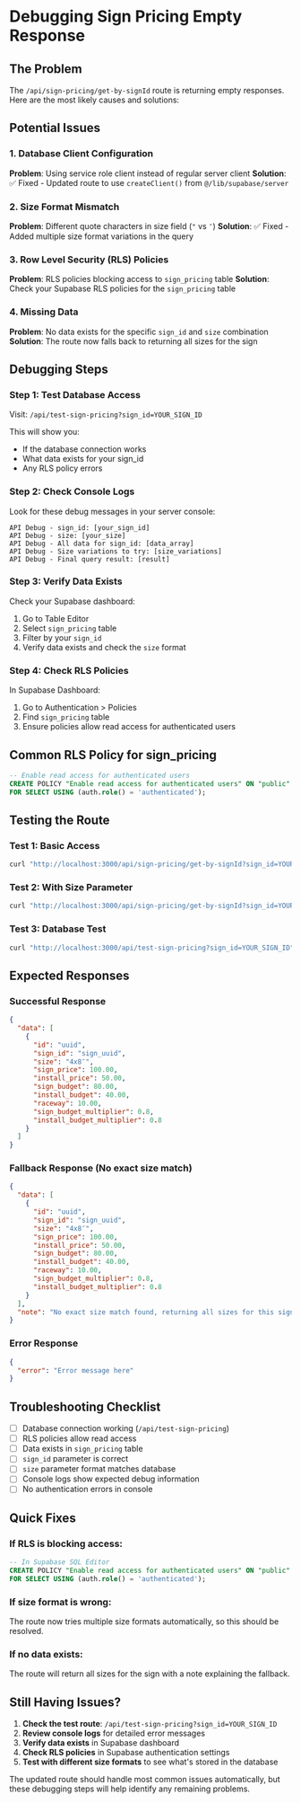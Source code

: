 # Debugging Sign Pricing Empty Response

## The Problem
The `/api/sign-pricing/get-by-signId` route is returning empty responses. Here are the most likely causes and solutions:

## Potential Issues

### 1. **Database Client Configuration**
**Problem**: Using service role client instead of regular server client
**Solution**: ✅ Fixed - Updated route to use `createClient()` from `@/lib/supabase/server`

### 2. **Size Format Mismatch**
**Problem**: Different quote characters in size field (`"` vs `″`)
**Solution**: ✅ Fixed - Added multiple size format variations in the query

### 3. **Row Level Security (RLS) Policies**
**Problem**: RLS policies blocking access to `sign_pricing` table
**Solution**: Check your Supabase RLS policies for the `sign_pricing` table

### 4. **Missing Data**
**Problem**: No data exists for the specific `sign_id` and `size` combination
**Solution**: The route now falls back to returning all sizes for the sign

## Debugging Steps

### Step 1: Test Database Access
Visit: `/api/test-sign-pricing?sign_id=YOUR_SIGN_ID`

This will show you:
- If the database connection works
- What data exists for your sign_id
- Any RLS policy errors

### Step 2: Check Console Logs
Look for these debug messages in your server console:
```
API Debug - sign_id: [your_sign_id]
API Debug - size: [your_size]
API Debug - All data for sign_id: [data_array]
API Debug - Size variations to try: [size_variations]
API Debug - Final query result: [result]
```

### Step 3: Verify Data Exists
Check your Supabase dashboard:
1. Go to Table Editor
2. Select `sign_pricing` table
3. Filter by your `sign_id`
4. Verify data exists and check the `size` format

### Step 4: Check RLS Policies
In Supabase Dashboard:
1. Go to Authentication > Policies
2. Find `sign_pricing` table
3. Ensure policies allow read access for authenticated users

## Common RLS Policy for sign_pricing
```sql
-- Enable read access for authenticated users
CREATE POLICY "Enable read access for authenticated users" ON "public"."sign_pricing"
FOR SELECT USING (auth.role() = 'authenticated');
```

## Testing the Route

### Test 1: Basic Access
```bash
curl "http://localhost:3000/api/sign-pricing/get-by-signId?sign_id=YOUR_SIGN_ID"
```

### Test 2: With Size Parameter
```bash
curl "http://localhost:3000/api/sign-pricing/get-by-signId?sign_id=YOUR_SIGN_ID&size=4x8"
```

### Test 3: Database Test
```bash
curl "http://localhost:3000/api/test-sign-pricing?sign_id=YOUR_SIGN_ID"
```

## Expected Responses

### Successful Response
```json
{
  "data": [
    {
      "id": "uuid",
      "sign_id": "sign_uuid",
      "size": "4x8″",
      "sign_price": 100.00,
      "install_price": 50.00,
      "sign_budget": 80.00,
      "install_budget": 40.00,
      "raceway": 10.00,
      "sign_budget_multiplier": 0.8,
      "install_budget_multiplier": 0.8
    }
  ]
}
```

### Fallback Response (No exact size match)
```json
{
  "data": [
    {
      "id": "uuid",
      "sign_id": "sign_uuid",
      "size": "4x8″",
      "sign_price": 100.00,
      "install_price": 50.00,
      "sign_budget": 80.00,
      "install_budget": 40.00,
      "raceway": 10.00,
      "sign_budget_multiplier": 0.8,
      "install_budget_multiplier": 0.8
    }
  ],
  "note": "No exact size match found, returning all sizes for this sign"
}
```

### Error Response
```json
{
  "error": "Error message here"
}
```

## Troubleshooting Checklist

- [ ] Database connection working (`/api/test-sign-pricing`)
- [ ] RLS policies allow read access
- [ ] Data exists in `sign_pricing` table
- [ ] `sign_id` parameter is correct
- [ ] `size` parameter format matches database
- [ ] Console logs show expected debug information
- [ ] No authentication errors in console

## Quick Fixes

### If RLS is blocking access:
```sql
-- In Supabase SQL Editor
CREATE POLICY "Enable read access for authenticated users" ON "public"."sign_pricing"
FOR SELECT USING (auth.role() = 'authenticated');
```

### If size format is wrong:
The route now tries multiple size formats automatically, so this should be resolved.

### If no data exists:
The route will return all sizes for the sign with a note explaining the fallback.

## Still Having Issues?

1. **Check the test route**: `/api/test-sign-pricing?sign_id=YOUR_SIGN_ID`
2. **Review console logs** for detailed error messages
3. **Verify data exists** in Supabase dashboard
4. **Check RLS policies** in Supabase authentication settings
5. **Test with different size formats** to see what's stored in the database

The updated route should handle most common issues automatically, but these debugging steps will help identify any remaining problems. 